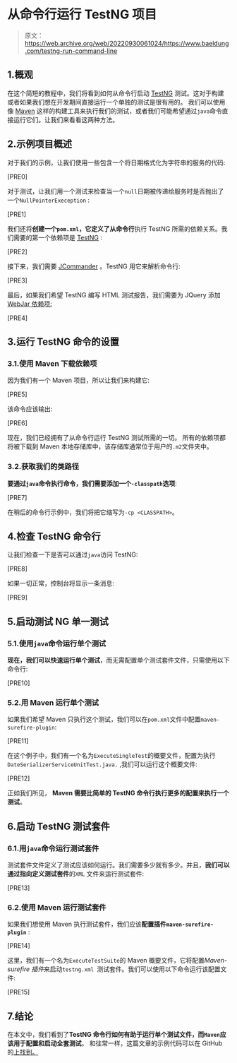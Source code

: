 # 从命令行运行 TestNG 项目

> 原文：<https://web.archive.org/web/20220930061024/https://www.baeldung.com/testng-run-command-line>

## 1.概观

在这个简短的教程中，我们将看到如何从命令行启动 [TestNG](/web/20220627171049/https://www.baeldung.com/testng) 测试。这对于构建或者如果我们想在开发期间直接运行一个单独的测试是很有用的。
我们可以使用像 [Maven](/web/20220627171049/https://www.baeldung.com/maven) 这样的构建工具来执行我们的测试，或者我们可能希望通过`java`命令直接运行它们。让我们来看看这两种方法。

## 2.示例项目概述

对于我们的示例，让我们使用一些包含一个将日期格式化为字符串的服务的代码:

[PRE0]

对于测试，让我们用一个测试来检查当一个`null`日期被传递给服务时是否抛出了一个`NullPointerExeception` :

[PRE1]

我们还将**创建一个`pom.xml`，它定义了从命令行**执行 TestNG 所需的依赖关系。我们需要的第一个依赖项是 [TestNG](https://web.archive.org/web/20220627171049/https://mvnrepository.com/artifact/org.testng/testng) :

[PRE2]

接下来，我们需要 [JCommander](https://web.archive.org/web/20220627171049/https://mvnrepository.com/artifact/com.beust/jcommander) 。TestNG 用它来解析命令行:

[PRE3]

最后，如果我们希望 TestNG 编写 HTML 测试报告，我们需要为 JQuery 添加 [WebJar 依赖项:](https://web.archive.org/web/20220627171049/https://mvnrepository.com/artifact/org.webjars/jquery)

[PRE4]

## 3.运行 TestNG 命令的设置

### 3.1.使用 Maven 下载依赖项

因为我们有一个 Maven 项目，所以让我们来构建它:

[PRE5]

该命令应该输出:

[PRE6]

现在，我们已经拥有了从命令行运行 TestNG 测试所需的一切。
所有的依赖项都将被下载到 Maven 本地存储库中，该存储库通常位于用户的`.m2`文件夹中。

### 3.2.获取我们的类路径

**要通过`java`命令执行命令，我们需要添加一个`-classpath`选项**:

[PRE7]

在稍后的命令行示例中，我们将把它缩写为`-cp <CLASSPATH>`。

## 4.检查 TestNG 命令行

让我们检查一下是否可以通过`java`访问 TestNG:

[PRE8]

如果一切正常，控制台将显示一条消息:

[PRE9]

## 5.启动测试 NG 单一测试

### 5.1.使用`java`命令运行单个测试

**现在，我们可以快速运行单个测试**，而无需配置单个测试套件文件，只需使用以下命令行:

[PRE10]

### 5.2.用 Maven 运行单个测试

如果我们希望 Maven 只执行这个测试，我们可以在`pom.xml`文件中配置`maven-surefire-plugin`:

[PRE11]

在这个例子中，我们有一个名为`ExecuteSingleTest`的概要文件，配置为执行`DateSerializerServiceUnitTest.java.` ,我们可以运行这个概要文件:

[PRE12]

正如我们所见， **Maven 需要比简单的 TestNG 命令行执行更多的配置来执行一个测试**。

## 6.启动 TestNG 测试套件

### 6.1.用`java`命令运行测试套件

测试套件文件定义了测试应该如何运行。我们需要多少就有多少。并且，**我们可以通过指向定义测试套件**的`XML` 文件来运行测试套件:

[PRE13]

### 6.2.使用 Maven 运行测试套件

如果我们想使用 Maven 执行测试套件，我们应该**配置插件`maven-surefire-plugin`** :

[PRE14]

这里，我们有一个名为`ExecuteTestSuite`的 Maven 概要文件，它将配置*Maven-surefire 插件*来启动`testng.xml `测试套件。我们可以使用以下命令运行该配置文件:

[PRE15]

## 7.结论

在本文中，我们看到了**TestNG 命令行如何有助于运行单个测试文件，而`Maven`应该用于配置和启动全套测试**。
和往常一样，这篇文章的示例代码可以在 GitHub 的[上找到。](https://web.archive.org/web/20220627171049/https://github.com/eugenp/tutorials/tree/master/testing-modules/testng-command-line)